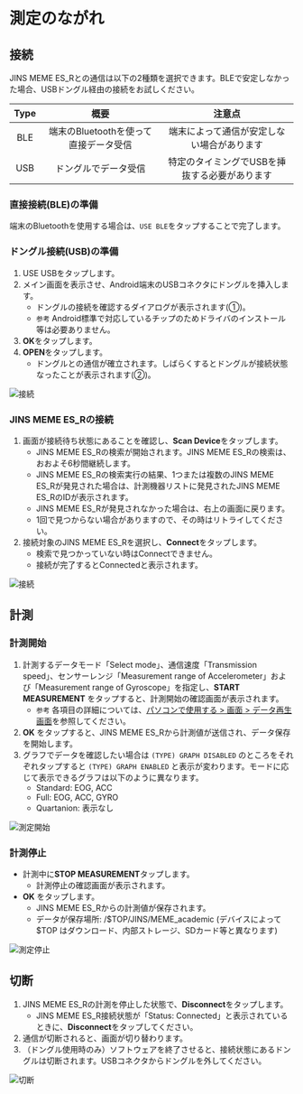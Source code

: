 # 測定のながれ<Badge type="danger" text="アカデミック版" />

## 接続

JINS MEME ES_Rとの通信は以下の2種類を選択できます。BLEで安定しなかった場合、USBドングル経由の接続をお試しください。

| Type | 概要 | 注意点 |
|:---:|:---:|:---:|
| BLE | 端末のBluetoothを使って直接データ受信 | 端末によって通信が安定しない場合があります |
| USB | ドングルでデータ受信 | 特定のタイミングでUSBを挿抜する必要があります |

### 直接接続(BLE)の準備

端末のBluetoothを使用する場合は、`USE BLE`をタップすることで完了します。

### ドングル接続(USB)の準備

1. USE USBをタップします。
2. メイン画面を表示させ、Android端末のUSBコネクタにドングルを挿入します。
    - ドングルの接続を確認するダイアログが表示されます(①)。
    - `参考` Android標準で対応しているチップのためドライバのインストール等は必要ありません。  
3. **OK**をタップします。
4. **OPEN**をタップします。
    - ドングルとの通信が確立されます。しばらくするとドングルが接続状態なったことが表示されます(②)。

![接続](/images/android_setting1.png)

### JINS MEME ES_Rの接続

1. 画面が接続待ち状態にあることを確認し、**Scan Device**をタップします。
    - JINS MEME ES_Rの検索が開始されます。JINS MEME ES_Rの検索は、おおよそ6秒間継続します。  
    - JINS MEME ES_Rの検索実行の結果、1つまたは複数のJINS MEME ES_Rが発見された場合は、計測機器リストに発見されたJINS MEME ES_RのIDが表示されます。  
    - JINS MEME ES_Rが発見されなかった場合は、右上の画面に戻ります。
    - 1回で見つからない場合がありますので、その時はリトライしてください。
2. 接続対象のJINS MEME ES_Rを選択し、**Connect**をタップします。  
    - 検索で見つかっていない時はConnectできません。
    - 接続が完了するとConnectedと表示されます。

![接続](/images/android_setting2.png)


## 計測

### 計測開始

1. 計測するデータモード「Select mode」、通信速度「Transmission speed」、センサーレンジ「Measurement range of Accelerometer」および「Measurement range of Gyroscope」を指定し、**START MEASUREMENT** をタップすると、計測開始の確認画面が表示されます。
    - `参考` 各項目の詳細については、[パソコンで使用する > 画面 > データ再生画面](../with-pc/windows.html)を参照してください。
1. **OK** をタップすると、JINS MEME ES_Rから計測値が送信され、データ保存を開始します。
1. グラフでデータを確認したい場合は `(TYPE) GRAPH DISABLED` のところをそれぞれタップすると `(TYPE) GRAPH ENABLED` と表示が変わります。モードに応じて表示できるグラフは以下のように異なります。
    - Standard: EOG, ACC
    - Full: EOG, ACC, GYRO
    - Quartanion: 表示なし

![測定開始](/images/android_setting3.png)

### 計測停止

- 計測中に**STOP MEASUREMENT**タップします。  
    - 計測停止の確認画面が表示されます。  
- **OK** をタップします。  
    - JINS MEME ES_Rからの計測値が保存されます。
    - データが保存場所: /$TOP/JINS/MEME_academic (デバイスによって $TOP はダウンロード、内部ストレージ、SDカード等と異なります)

![測定停止](/images/android_setting4.png)


## 切断

1. JINS MEME ES_Rの計測を停止した状態で、**Disconnect**をタップします。  
    - JINS MEME ES_R接続状態が「Status: Connected」と表示されているときに、**Disconnect**をタップしてください。
2. 通信が切断されると、画面が切り替わります。
3. （ドングル使用時のみ）ソフトウェアを終了させると、接続状態にあるドングルは切断されます。USBコネクタからドングルを外してください。

![切断](/images/android_setting5.png)
